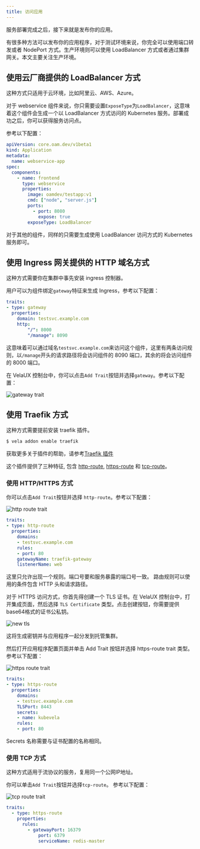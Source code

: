 ```yaml
---
title: 访问应用
---
```


服务部署完成之后，接下来就是发布你的应用。

有很多种方法可以发布你的应用程序，对于测试环境来说，你完全可以使用端口转发或者 NodePort 方式。生产环境则可以使用 LoadBalancer 方式或者通过集群网关。本文主要关注生产环境。

## 使用云厂商提供的 LoadBalancer 方式

这种方式只适用于云环境，比如阿里云、AWS、Azure。

对于 webservice 组件来说，你只需要设置`ExposeType`为`LoadBalancer`，这意味着这个组件会生成一个以 LoadBalancer 方式访问的 Kubernetes 服务。部署成功之后，你可以获得服务访问点。

参考以下配置：

```yaml
apiVersion: core.oam.dev/v1beta1
kind: Application
metadata:
  name: webservice-app
spec:
  components:
    - name: frontend
      type: webservice
      properties:
        image: oamdev/testapp:v1
        cmd: ["node", "server.js"]
        ports:
          - port: 8080
            expose: true
        exposeType: LoadBalancer
```

对于其他的组件，同样的只需要生成使用 LoadBalancer 访问方式的 Kubernetes 服务即可。

## 使用 Ingress 网关提供的 HTTP 域名方式

这种方式需要你在集群中事先安装 ingress 控制器。

用户可以为组件绑定`gateway`特征来生成 Ingress，参考以下配置：

```yaml
traits:
- type: gateway
  properties:
    domain: testsvc.example.com
    http:
        "/": 8000
        "/manage": 8090
```

这意味着可以通过域名`testsvc.example.com`来访问这个组件，这里有两条访问规则，以`/manage`开头的请求路径将会访问组件的 8090 端口，其余的将会访问组件的 8000 端口。

在 VelaUX 控制台中，你可以点击`Add Trait`按钮并选择`gateway`。参考以下配置：

![gateway trait](https://static.kubevela.net/images/1.4/gateway-trait.jpg)

## 使用 Traefik 方式

这种方式需要提前安装 traefik 插件。

```bash
$ vela addon enable traefik
```

获取更多关于插件的帮助，请参考[Traefik 插件](../reference/addons/traefik)

这个插件提供了三种特征, 包含 [http-route](../reference/addons/traefik#http-routetrait), [https-route](../reference/addons/traefik#https-routetrait) 和 [tcp-route](../reference/addons/traefik#tcp-routetrait)。

### 使用 HTTP/HTTPS 方式

你可以点击`Add Trait`按钮并选择 `http-route`。参考以下配置：

![http route trait](https://static.kubevela.net/images/1.4/http-route-trait.jpg)

```yaml
traits:
- type: http-route
  properties:
    domains:
    - testsvc.example.com
    rules:
    - port: 80
    gatewayName: traefik-gateway
    listenerName: web
```

这里只允许出现一个规则。端口号要和服务暴露的端口号一致。 路由规则可以使用的条件包含 HTTP 头和请求路径。

对于 HTTPS 访问方式，你首先得创建一个 TLS 证书。在 VelaUX 控制台中，打开集成页面，然后选择 `TLS Certificate` 类型。点击创建按钮，你需要提供base64格式的证书公私钥。

![new tls](https://static.kubevela.net/images/1.4/new-tls.jpg)

这将生成密钥并与应用程序一起分发到托管集群。

然后打开应用程序配置页面并单击 Add Trait 按钮并选择 https-route trait 类型。 参考以下配置：

![https route trait](https://static.kubevela.net/images/1.4/https-route-trait.jpg)

```yaml
traits:
- type: https-route
  properties:
    domains:
    - testsvc.example.com
    TLSPort: 8443
    secrets:
    - name: kubevela
    rules:
    - port: 80
```

Secrets 名称需要与证书配置的名称相同。

### 使用 TCP 方式

这种方式适用于流协议的服务，复用同一个公网IP地址。

你可以单击`Add Trait`按钮并选择`tcp-route`。 参考以下配置：

![tcp route trait](https://static.kubevela.net/images/1.4/tcp-route.jpg)

```yaml
traits:
  - type: https-route
    properties:
      rules:
        - gatewayPort: 16379
            port: 6379
            serviceName: redis-master
```
